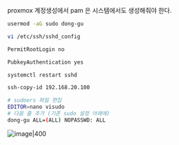 proxmox 계정생성에서
pam 은 시스템에서도 생성해줘야 한다.

```bash title:hi
usermod -aG sudo dong-gu

vi /etc/ssh/sshd_config

PermitRootLogin no

PubkeyAuthentication yes

systemctl restart sshd

ssh-copy-id 192.168.20.100

# sudoers 파일 편집 
EDITOR=nano visudo 
# 다음 줄 추가 (기존 sudo 설정 아래에) 
dong-gu ALL=(ALL) NOPASSWD: ALL
```

![image|400](https://obsidian-image.s3.ap-northeast-2.amazonaws.com/a4f688662af1a645e0e426b6baa16003.png)